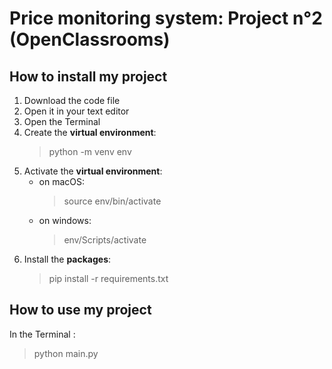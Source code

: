 # Price monitoring system: Project n°2 (OpenClassrooms)

## How to install my project

1. Download the code file
2. Open it in your text editor
3. Open the Terminal
4. Create the **virtual environment**:
    > python -m venv env
5. Activate the **virtual environment**:
   - on macOS:
     > source env/bin/activate
   - on windows:
     > env/Scripts/activate
6. Install the **packages**:
    > pip install -r requirements.txt

## How to use my project

In the Terminal :
> python main.py